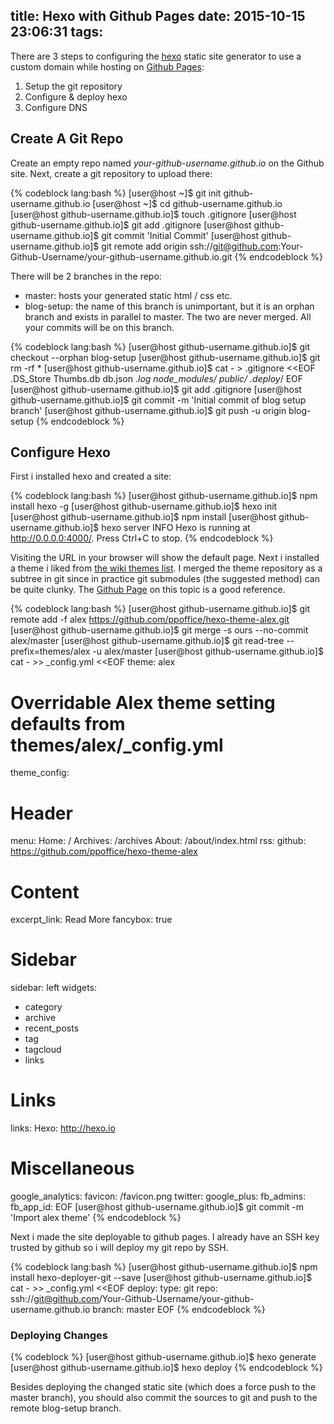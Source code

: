 title: Hexo with Github Pages
date: 2015-10-15 23:06:31
tags:
---
There are 3 steps to configuring the [hexo](https://hexo.io/) static site generator to use a custom domain while hosting on [Github Pages](https://pages.github.com/):

1.  Setup the git repository
2.  Configure & deploy hexo
3.  Configure DNS

## Create A Git Repo

Create an empty repo named _your-github-username.github.io_ on the Github site.  Next, create a git repository to upload there:

{% codeblock lang:bash %}
[user@host ~]$ git init github-username.github.io
[user@host ~]$ cd github-username.github.io
[user@host github-username.github.io]$ touch .gitignore
[user@host github-username.github.io]$ git add .gitignore
[user@host github-username.github.io]$ git commit 'Initial Commit'
[user@host github-username.github.io]$ git remote add origin ssh://git@github.com:Your-Github-Username/your-github-username.github.io.git
{% endcodeblock %}

There will be 2 branches in the repo:

*  master: hosts your generated static html / css etc.
*  blog-setup: the name of this branch is unimportant, but it is an orphan branch and exists in parallel to master. The two are never merged. All your commits will be on this branch.

{% codeblock lang:bash %}
[user@host github-username.github.io]$ git checkout --orphan blog-setup
[user@host github-username.github.io]$ git rm -rf *
[user@host github-username.github.io]$ cat - > .gitignore <<EOF
.DS_Store
Thumbs.db
db.json
*.log
node_modules/
public/
.deploy*/
EOF
[user@host github-username.github.io]$ git add .gitignore
[user@host github-username.github.io]$ git commit -m 'Initial commit of blog setup branch'
[user@host github-username.github.io]$ git push -u origin blog-setup
{% endcodeblock %}

## Configure Hexo

First i installed hexo and created a site:

{% codeblock lang:bash %}
[user@host github-username.github.io]$ npm install hexo -g
[user@host github-username.github.io]$ hexo init
[user@host github-username.github.io]$ npm install
[user@host github-username.github.io]$ hexo server
INFO  Hexo is running at http://0.0.0.0:4000/. Press Ctrl+C to stop.
{% endcodeblock %}

Visiting the URL in your browser will show the default page. Next i installed a theme i liked from [the wiki themes list](https://github.com/hexojs/hexo/wiki/Themes). I merged the theme repository as a subtree in git since in practice git submodules (the suggested method) can be quite clunky. The [Github Page](https://help.github.com/articles/about-git-subtree-merges/) on this topic is a good reference.

{% codeblock lang:bash %}
[user@host github-username.github.io]$ git remote add -f alex https://github.com/ppoffice/hexo-theme-alex.git
[user@host github-username.github.io]$ git merge -s ours --no-commit alex/master
[user@host github-username.github.io]$ git read-tree --prefix=themes/alex -u alex/master
[user@host github-username.github.io]$ cat - >> _config.yml <<EOF
theme: alex

# Overridable Alex theme setting defaults from themes/alex/_config.yml
theme_config:

  # Header
  menu:
    Home: /
    Archives: /archives
    About: /about/index.html
  rss: 
  github: https://github.com/ppoffice/hexo-theme-alex

  # Content
  excerpt_link: Read More
  fancybox: true

  # Sidebar
  sidebar: left
  widgets:
  - category
  - archive
  - recent_posts
  - tag
  - tagcloud
  - links

  # Links
  links: 
    Hexo: http://hexo.io

  # Miscellaneous
  google_analytics:
  favicon: /favicon.png
  twitter:
  google_plus:
  fb_admins:
  fb_app_id:
EOF
[user@host github-username.github.io]$ git commit -m 'Import alex theme'
{% endcodeblock %}

Next i made the site deployable to github pages. I already have an SSH key trusted by github so i will deploy my git repo by SSH.

{% codeblock lang:bash %}
[user@host github-username.github.io]$ npm install hexo-deployer-git --save
[user@host github-username.github.io]$ cat - >> _config.yml <<EOF
deploy:
  type: git
  repo: ssh://git@github.com/Your-Github-Username/your-github-username.github.io
  branch: master
EOF
{% endcodeblock %}

### Deploying Changes

{% codeblock %}
[user@host github-username.github.io]$ hexo generate
[user@host github-username.github.io]$ hexo deploy
{% endcodeblock %}

Besides deploying the changed static site (which does a force push to the master branch), you should also commit the sources to git and push to the remote blog-setup branch.
